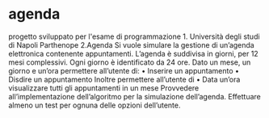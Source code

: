 # agenda
progetto sviluppato per l'esame di programmazione 1. Università degli studi di Napoli Parthenope
2.Agenda
Si vuole simulare la gestione di un’agenda elettronica contenente appuntamenti.
L’agenda è suddivisa in giorni, per 12 mesi complessivi. Ogni giorno è identificato da 24
ore. Dato un mese, un giorno e un’ora permettere all’utente di:
• Inserire un appuntamento
• Disdire un appuntamento
Inoltre permettere all’utente di
• Data un’ora visualizzare tutti gli appuntamenti in un mese
Provvedere all’implementazione dell’algoritmo per la simulazione dell’agenda.
Effettuare almeno un test per ognuna delle opzioni dell’utente.

